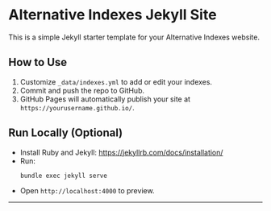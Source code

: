 # Alternative Indexes Jekyll Site

This is a simple Jekyll starter template for your Alternative Indexes website.

## How to Use

1. Customize `_data/indexes.yml` to add or edit your indexes.
2. Commit and push the repo to GitHub.
3. GitHub Pages will automatically publish your site at `https://yourusername.github.io/`.

## Run Locally (Optional)

- Install Ruby and Jekyll: https://jekyllrb.com/docs/installation/
- Run:
  ```
  bundle exec jekyll serve
  ```
- Open `http://localhost:4000` to preview.

---